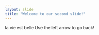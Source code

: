 ```yaml
---
layout: slide
title: "Welcome to our second slide!"
---
```

la vie est belle
Use the left arrow to go back!
